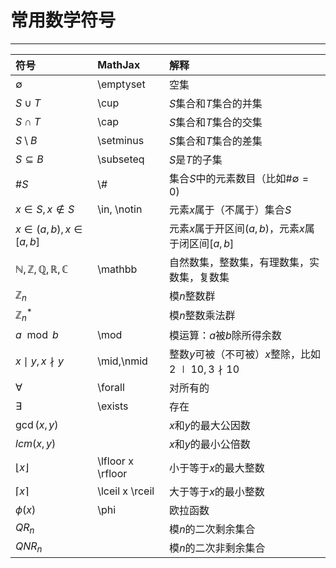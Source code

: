 # 常用数学符号

---

| 符号 | MathJax | 解释 |
| :--- | :--- | :--- |
| $\emptyset$ | \emptyset | 空集 |
| $S\cup T$ |\cup| $S$集合和$T$集合的并集 |
| $S\cap T$ |\cap| $S$集合和$T$集合的交集 |
| $S\setminus B$ |\setminus| $S$集合和$T$集合的差集 |
| $S\subseteq B$ |\subseteq| $S$是$T$的子集 |
| $\#S$ |\\#| 集合$S$中的元素数目（比如$\#\emptyset=0$\) |
| $x\in S, x\notin S$ | \in, \notin | 元素$x$属于（不属于）集合$S$ |
| $x\in(a,b),x\in[a,b]$| |元素$x$属于开区间$(a,b)$，元素$x$属于闭区间$[a,b]$ |
| $\mathbb{N},\mathbb{Z},\mathbb{Q},\mathbb{R},\mathbb{C}$|\mathbb|自然数集，整数集，有理数集，实数集，复数集|
| $\mathbb{Z}_n$| |模$n$整数群|
| $\mathbb{Z}_n^{*}$| |模$n$整数乘法群|
| $a\mod{b}$| \mod | 模运算：$a$被$b$除所得余数|
| $x\mid y, x\nmid y$|\mid,\nmid | 整数$y$可被（不可被）$x$整除，比如 $2\mid10, 3\nmid10$|
| $\forall$| \forall | 对所有的 |
| $\exists$ | \exists | 存在 |
| $\gcd(x,y)$|  | $x$和$y$的最大公因数|
| $lcm(x,y)$|  | $x$和$y$的最小公倍数|
| $\lfloor x \rfloor$| \lfloor x \rfloor | 小于等于$x$的最大整数 |
| $\lceil x \rceil$| \lceil x \rceil | 大于等于$x$的最小整数 |
| $\phi(x)$|\phi|欧拉函数|
| $QR_n$ | | 模$n$的二次剩余集合 |
| $QNR_n$ | | 模$n$的二次非剩余集合 |
